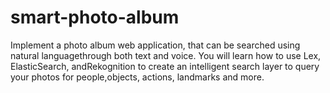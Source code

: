 # smart-photo-album
Implement a photo album web application, that can be searched using natural languagethrough both text and voice. You will learn how to use Lex, ElasticSearch, andRekognition to create an intelligent search layer to query your photos for people,objects, actions, landmarks and more.
